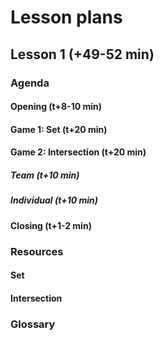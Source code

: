 # Lesson plans
## Lesson 1 (+49-52 min)
### Agenda
#### Opening (t+8-10 min)
#### Game 1: Set (t+20 min)
#### Game 2: Intersection (t+20 min)
##### Team (t+10 min)
##### Individual (t+10 min)
#### Closing (t+1-2 min)
### Resources
#### Set
#### Intersection
### Glossary

